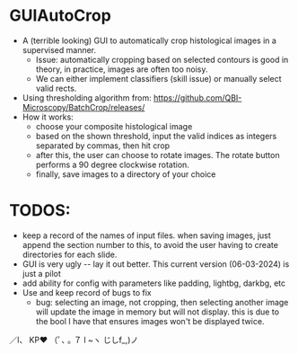 # GUIAutoCrop
* A (terrible looking) GUI to automatically crop histological images in a supervised manner.
  * Issue: automatically cropping based on selected contours is good in theory, in practice, images are often too noisy.
  * We can either implement classifiers (skill issue) or manually select valid rects.
* Using thresholding algorithm from: https://github.com/QBI-Microscopy/BatchCrop/releases/
* How it works:
  * choose your composite histological image 
  * based on the shown threshold, input the valid indices as integers separated by commas, then hit crop
  * after this, the user can choose to rotate images. The rotate button performs a 90 degree clockwise rotation.
  * finally, save images to a directory of your choice

# TODOS:
* keep a record of the names of input files. when saving images, just append the section number to this, to avoid the user having to create directories for each slide.
* GUI is very ugly -- lay it out better. This current version (06-03-2024) is just a pilot
* add ability for config with parameters like padding, lightbg, darkbg, etc
* Use and keep record of bugs to fix
  * bug: selecting an image, not cropping, then selecting another image will update the image in memory but will not display. this is due to the bool I have that ensures images won't be displayed twice.



 ／l、                KP❤️
（ﾟ､ ｡ ７
  l  ~ヽ
  じしf_,)ノ
